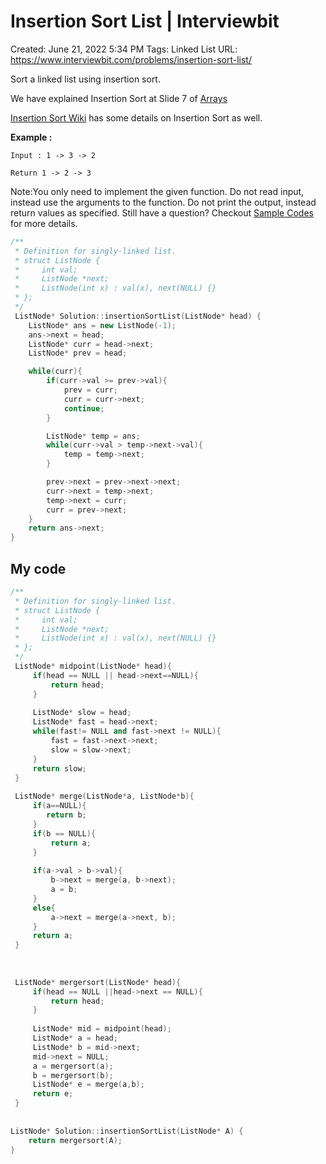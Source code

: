 # Insertion Sort List | Interviewbit

Created: June 21, 2022 5:34 PM
Tags: Linked List
URL: https://www.interviewbit.com/problems/insertion-sort-list/

Sort a linked list using insertion sort.

We have explained Insertion Sort at Slide 7 of [Arrays](http://www.interviewbit.com/courses/programming/topics/arrays/)

[Insertion Sort Wiki](http://en.wikipedia.org/wiki/Insertion_sort#Algorithm) has some details on Insertion Sort as well.

**Example :**

```
Input : 1 -> 3 -> 2

Return 1 -> 2 -> 3

```

Note:You only need to implement the given function. Do not read input, instead use the arguments to the function. Do not print the output, instead return values as specified. Still have a question? Checkout [Sample Codes](https://www.interviewbit.com/pages/sample_codes/) for more details.

```cpp
/**
 * Definition for singly-linked list.
 * struct ListNode {
 *     int val;
 *     ListNode *next;
 *     ListNode(int x) : val(x), next(NULL) {}
 * };
 */
 ListNode* Solution::insertionSortList(ListNode* head) {
    ListNode* ans = new ListNode(-1);
    ans->next = head;
    ListNode* curr = head->next;
    ListNode* prev = head;

    while(curr){
        if(curr->val >= prev->val){
            prev = curr;
            curr = curr->next;
            continue;
        }

        ListNode* temp = ans;
        while(curr->val > temp->next->val){
            temp = temp->next;
        }

        prev->next = prev->next->next;
        curr->next = temp->next;
        temp->next = curr;
        curr = prev->next;
    }
    return ans->next;
}
```

## My code

```cpp
/**
 * Definition for singly-linked list.
 * struct ListNode {
 *     int val;
 *     ListNode *next;
 *     ListNode(int x) : val(x), next(NULL) {}
 * };
 */
 ListNode* midpoint(ListNode* head){
     if(head == NULL || head->next==NULL){
         return head;
     }
     
     ListNode* slow = head;
     ListNode* fast = head->next;
     while(fast!= NULL and fast->next != NULL){
         fast = fast->next->next;
         slow = slow->next;
     }
     return slow;
 }
 
 ListNode* merge(ListNode*a, ListNode*b){
     if(a==NULL){
        return b;
     }
     if(b == NULL){
         return a;
     }
     
     if(a->val > b->val){
         b->next = merge(a, b->next);
         a = b;
     }
     else{
         a->next = merge(a->next, b);
     }
     return a;
 }
 
 
 
 ListNode* mergersort(ListNode* head){
     if(head == NULL ||head->next == NULL){
         return head;
     }
     
     ListNode* mid = midpoint(head);
     ListNode* a = head;
     ListNode* b = mid->next;
     mid->next = NULL;
     a = mergersort(a);
     b = mergersort(b);
     ListNode* e = merge(a,b);
     return e;
 }
 
 
ListNode* Solution::insertionSortList(ListNode* A) {
    return mergersort(A);
}
```